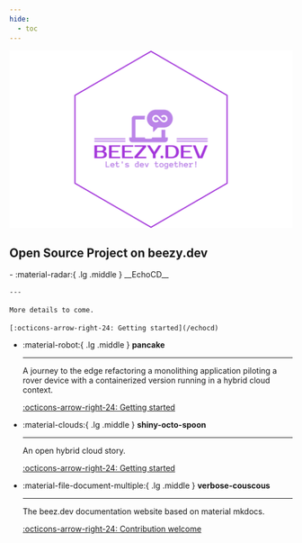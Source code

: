 ```yaml
---
hide:
  - toc
---
```


![logo](images/logo-no-background.svg)

## Open Source Project on beezy.dev

<div class="grid cards" markdown>
-   :material-radar:{ .lg .middle } __EchoCD__
   
    ---

    More details to come.

    [:octicons-arrow-right-24: Getting started](/echocd)

-   :material-robot:{ .lg .middle } __pancake__
   
    ---

    A journey to the edge refactoring a monolithing application piloting a rover device with a containerized version running in a hybrid cloud context.

    [:octicons-arrow-right-24: Getting started](/pancake)

-   :material-clouds:{ .lg .middle } __shiny-octo-spoon__

    ---

    An open hybrid cloud story. 

    [:octicons-arrow-right-24: Getting started](/shiny-octo-spoon)

-   :material-file-document-multiple:{ .lg .middle } __verbose-couscous__

    ---

    The beez.dev documentation website based on material mkdocs. 

    [:octicons-arrow-right-24: Contribution welcome](/verbose-couscous)
    
</div>
